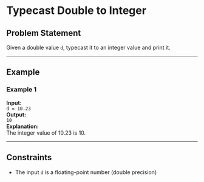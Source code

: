 # Typecast Double to Integer

## Problem Statement

Given a double value `d`, typecast it to an integer value and print it.

---

## Example

### Example 1
**Input:**  
`d = 10.23`  
**Output:**  
`10`  
**Explanation:**  
The integer value of 10.23 is 10.

---

## Constraints

- The input `d` is a floating-point number (double precision)
